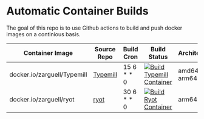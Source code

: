 # Automatic Container Builds

The goal of this repo is to use Github actions to build and push docker images on a continious basis.

| Container Image | Source Repo | Build Cron | Build Status | Architectures |
| --------------- | ----------- | ---------- | ------------ | ------------- |
| docker.io/zarguell/Typemill | [Typemill](https://github.com/typemill/typemill) | 15 6 * * 0 | [![Build Typemill Container](https://github.com/zarguell/auto_container_builds/actions/workflows/typemill.yml/badge.svg)](https://github.com/zarguell/auto_container_builds/actions/workflows/typemill.yml) | amd64, arm64 |
| docker.io/zarguell/ryot | [ryot](https://github.com/IgnisDa/ryot) | 30 6 * * 0 | [![Build Ryot Container](https://github.com/zarguell/auto_container_builds/actions/workflows/ryot.yml/badge.svg)](https://github.com/zarguell/auto_container_builds/actions/workflows/ryot.yml) | arm64 |
